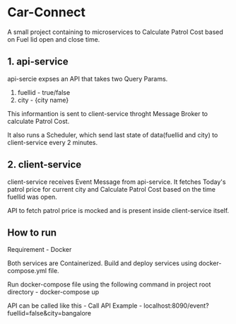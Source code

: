 # Car-Connect
A small project containing to microservices to Calculate Patrol Cost based on Fuel lid open and close time.

## 1. api-service
api-sercie expses an API that takes two Query Params.
 1. fuellid - true/false
 2. city - {city name}

This informantion is sent to client-service throght Message Broker to calculate Patrol Cost.

It also runs a Scheduler, which send last state of data(fuellid and city) to client-service every 2 minutes.

## 2. client-service
client-service receives Event Message from api-service.
It fetches Today's patrol price for current city and Calculate Patrol Cost based on the time fuellid was open.

API to fetch patrol price is mocked and is present inside client-service itself.

## How to run
Requirement - Docker

Both services are Containerized. Build and deploy services using docker-compose.yml file.

Run docker-compose file using the following command in project root directory - 
  docker-compose up

API can be called like this - 
  Call API Example - localhost:8090/event?fuellid=false&city=bangalore